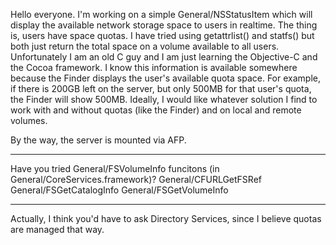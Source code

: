 

Hello everyone. I'm working on a simple General/NSStatusItem which will display the available network storage space to users in realtime. The thing is, users have space quotas. I have tried using getattrlist() and statfs() but both just return the total space on a volume available to all users. Unfortunately I am an old C guy and I am just learning the Objective-C and the Cocoa framework. I know this information is available somewhere because the Finder displays the user's available quota space. For example, if there is 200GB left on the server, but only 500MB for that user's quota, the Finder will show 500MB. Ideally, I would like whatever solution I find to work with and without quotas (like the Finder) and on local and remote volumes. 

By the way, the server is mounted via AFP. 

----

Have you tried General/FSVolumeInfo funcitons (in General/CoreServices.framework)? 
General/CFURLGetFSRef
General/FSGetCatalogInfo
General/FSGetVolumeInfo

----
Actually, I think you'd have to ask Directory Services, since I believe quotas are managed that way.